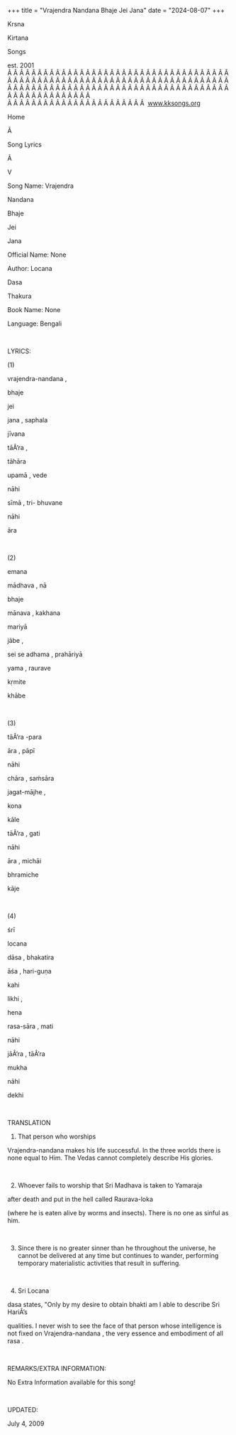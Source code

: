 +++ 
title = "Vrajendra Nandana Bhaje Jei Jana"
date = "2024-08-07"
+++

Krsna
 
Kirtana
 
Songs

est. 2001
Â Â Â Â Â Â Â Â Â Â Â Â Â Â Â Â Â Â Â Â Â Â Â Â Â Â Â Â Â Â Â Â Â Â Â Â Â Â Â Â Â Â Â Â Â Â Â Â Â Â Â Â Â Â Â Â Â Â Â Â Â Â Â Â Â Â Â Â Â Â Â Â Â Â Â Â Â Â Â Â Â Â Â Â Â Â Â Â Â Â Â Â Â Â Â Â Â Â Â Â Â Â Â Â Â Â Â Â Â Â Â Â Â Â Â Â Â Â Â Â Â Â Â Â Â  
Â Â Â Â Â Â Â Â Â Â Â Â Â Â Â Â Â Â Â Â Â Â Â  
www.kksongs.org








Home


Ã 
 
Song Lyrics
 
Ã 
 
V


Song Name: 
Vrajendra
 
Nandana
 
Bhaje
 
Jei

Jana


Official Name: None


Author: 
Locana
 
Dasa
 
Thakura


Book Name: None


Language: 
Bengali




 


LYRICS:


(1)


vrajendra-nandana
,

bhaje
 
jei
 
jana
, 
saphala
 
jīvana


tāÂ’ra
,


tāhāra
 
upamā
, 
vede
 
nāhi
 
sīmā
, tri-
bhuvane
 
nāhi
 
āra


 


(2)


emana
 
mādhava
, 
nā
 
bhaje
 
mānava
, 
kakhana
 
mariyā
 
jābe
,


sei
 se 
adhama
, 
prahāriyā
 
yama
, 
raurave
 
kṛmite


khābe


 


(3)


tāÂ’ra
-para
 
āra
, 
pāpī
 
nāhi
 
chāra
, 
saḿsāra
 
jagat-mājhe
,


kona
 
kāle
 
tāÂ’ra
, 
gati
 
nāhi
 
āra
, 
michāi
 
bhramiche
 
kāje


 


(4)


śrī
 
locana
 
dāsa
, 
bhakatira
 
āśa
, 
hari-guṇa
 
kahi
 
likhi
,


hena
 
rasa-sāra
, 
mati
 
nāhi
 
jāÂ’ra
, 
tāÂ’ra
 
mukha
 
nāhi
 
dekhi


 


TRANSLATION


1) That person who worships

Vrajendra-nandana
 makes his life successful. In the
three worlds there is none equal to Him. The Vedas cannot completely describe
His glories.


 


2) Whoever fails to worship
that Sri 
Madhava
 is taken to 
Yamaraja

after death and put in the hell called 
Raurava-loka

(where he is eaten alive by worms and insects). There is no one as sinful as him.


 


3) Since there is no
greater sinner than he throughout the universe, he cannot be delivered at any
time but continues to wander, performing temporary materialistic activities
that result in suffering.


 


4) Sri 
Locana


dasa
 states, "Only by my desire to obtain 
bhakti
 am I able to describe Sri 
HariÂ’s

qualities. I never wish to see the face of that person whose intelligence is
not fixed on 
Vrajendra-nandana
, the very essence and
embodiment of all 
rasa
.


 


REMARKS/EXTRA INFORMATION:


No
Extra Information available for this song!


 


UPDATED:

July 4, 2009